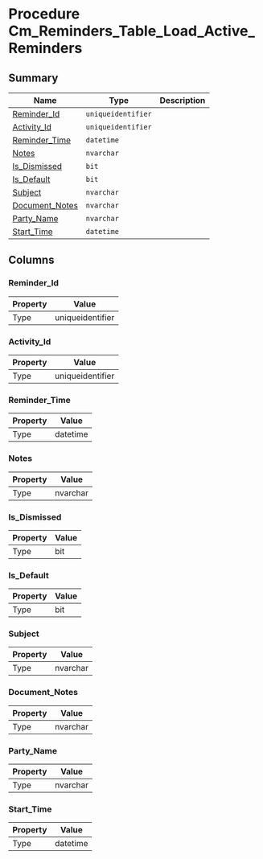 # Procedure Cm_Reminders_Table_Load_Active_Reminders


## Summary

| Name | Type | Description |
| - | - | --- |
|[Reminder_Id](#reminder_id)|`uniqueidentifier` ||
|[Activity_Id](#activity_id)|`uniqueidentifier` ||
|[Reminder_Time](#reminder_time)|`datetime` ||
|[Notes](#notes)|`nvarchar` ||
|[Is_Dismissed](#is_dismissed)|`bit` ||
|[Is_Default](#is_default)|`bit` ||
|[Subject](#subject)|`nvarchar` ||
|[Document_Notes](#document_notes)|`nvarchar` ||
|[Party_Name](#party_name)|`nvarchar` ||
|[Start_Time](#start_time)|`datetime` ||

## Columns

### Reminder_Id

| Property | Value |
| - | - |
|Type|uniqueidentifier|

### Activity_Id

| Property | Value |
| - | - |
|Type|uniqueidentifier|

### Reminder_Time

| Property | Value |
| - | - |
|Type|datetime|

### Notes

| Property | Value |
| - | - |
|Type|nvarchar|

### Is_Dismissed

| Property | Value |
| - | - |
|Type|bit|

### Is_Default

| Property | Value |
| - | - |
|Type|bit|

### Subject

| Property | Value |
| - | - |
|Type|nvarchar|

### Document_Notes

| Property | Value |
| - | - |
|Type|nvarchar|

### Party_Name

| Property | Value |
| - | - |
|Type|nvarchar|

### Start_Time

| Property | Value |
| - | - |
|Type|datetime|


